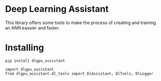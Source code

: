 Deep Learning Assistant
===============
This library offers some tools to make the process of creating and training an ANN eassier and faster.

Installing
============

    pip install dlgpu_assistant

    import dlgpu_assistant
    from dlgpu_assistant.dl_tools import DlAssistant, DlTools, DlLogger
